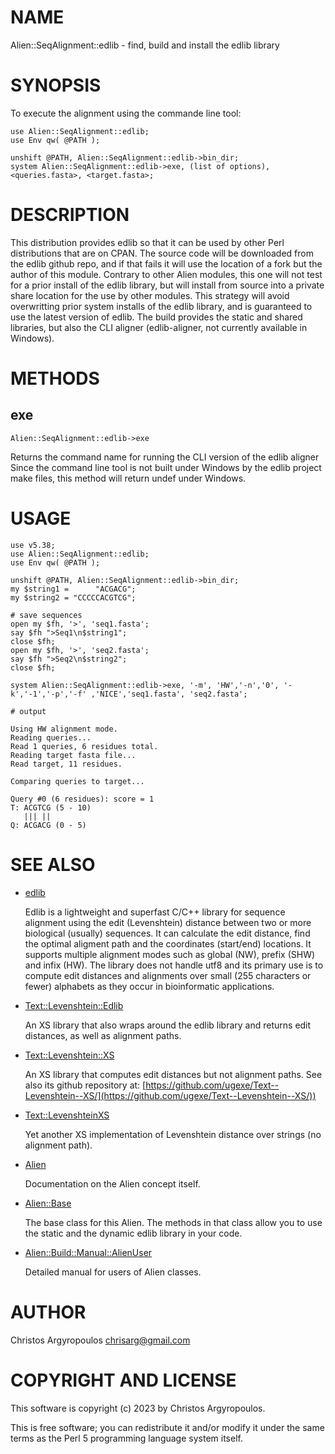 # NAME

Alien::SeqAlignment::edlib - find, build and install the edlib library

# SYNOPSIS

To execute the alignment using the commande line tool:

    use Alien::SeqAlignment::edlib;
    use Env qw( @PATH );

    unshift @PATH, Alien::SeqAlignment::edlib->bin_dir;
    system Alien::SeqAlignment::edlib->exe, (list of options), <queries.fasta>, <target.fasta>;

# DESCRIPTION

This distribution provides edlib so that it can be used by other
Perl distributions that are on CPAN.  The source code will be downloaded
from the edlib github repo, and if that fails it will use the location of a
fork but the author of this module. Contrary to other Alien modules, this one
will not test for a prior install of the edlib library, but will install 
from source into a private share location for the use by other modules. 
This strategy will avoid overwritting prior  system installs of the edlib
library, and is guaranteed to use the latest version of edlib. 
The build provides the static and shared libraries, but also the CLI aligner 
(edlib-aligner, not currently available in Windows). 

# METHODS

## exe

    Alien::SeqAlignment::edlib->exe

Returns the command name for running the CLI version of the edlib aligner
Since the command line tool is not built under Windows by the edlib project
make files, this method will return undef under Windows. 

# USAGE

    use v5.38;
    use Alien::SeqAlignment::edlib;
    use Env qw( @PATH );

    unshift @PATH, Alien::SeqAlignment::edlib->bin_dir;
    my $string1 =      "ACGACG";
    my $string2 = "CCCCCACGTCG";

    # save sequences
    open my $fh, '>', 'seq1.fasta';
    say $fh ">Seq1\n$string1";
    close $fh;
    open my $fh, '>', 'seq2.fasta';
    say $fh ">Seq2\n$string2";
    close $fh;

    system Alien::SeqAlignment::edlib->exe, '-m', 'HW','-n','0', '-k','-1','-p','-f' ,'NICE','seq1.fasta', 'seq2.fasta';

    # output

    Using HW alignment mode.
    Reading queries...
    Read 1 queries, 6 residues total.
    Reading target fasta file...
    Read target, 11 residues.
    
    Comparing queries to target...
    
    Query #0 (6 residues): score = 1
    T: ACGTCG (5 - 10)
       ||| ||
    Q: ACGACG (0 - 5)

# SEE ALSO

- [edlib](https://github.com/Martinsos/edlib)

    Edlib is a lightweight and superfast C/C++ library for sequence 
    alignment using the edit (Levenshtein) distance between two or more
    biological (usually) sequences. It can calculate the edit distance, 
    find the optimal aligment path and the coordinates (start/end) 
    locations. It supports multiple alignment modes such as global (NW), 
    prefix (SHW) and infix (HW). The library does not handle utf8 and its
    primary use is to compute edit distances and alignments over small 
    (255 characters or fewer) alphabets as they occur in bioinformatic
    applications.

- [Text::Levenshtein::Edlib](https://metacpan.org/pod/Text::Levenshtein::Edlib)

    An XS library that also wraps around the edlib library and returns
    edit distances, as well as alignment paths.

- [Text::Levenshtein::XS](https://metacpan.org/pod/Text::Levenshtein::XS)

    An XS library that computes edit distances but not alignment paths. See also 
    its github repository at: [https://github.com/ugexe/Text--Levenshtein--XS/](https://github.com/ugexe/Text--Levenshtein--XS/))

- [Text::LevenshteinXS](https://metacpan.org/pod/Text::LevenshteinXS)

    Yet another XS implementation of Levenshtein distance over strings 
    (no alignment path).

- [Alien](https://metacpan.org/pod/Alien)

    Documentation on the Alien concept itself.

- [Alien::Base](https://metacpan.org/pod/Alien::Base)

    The base class for this Alien. The methods in that class allow you to use
    the static and the dynamic edlib library in your code. 

- [Alien::Build::Manual::AlienUser](https://metacpan.org/dist/Alien-Build/view/lib/Alien/Build/Manual/AlienUser.pod)

    Detailed manual for users of Alien classes.

# AUTHOR

Christos Argyropoulos <chrisarg@gmail.com>

# COPYRIGHT AND LICENSE

This software is copyright (c) 2023 by Christos Argyropoulos.

This is free software; you can redistribute it and/or modify it under
the same terms as the Perl 5 programming language system itself.
